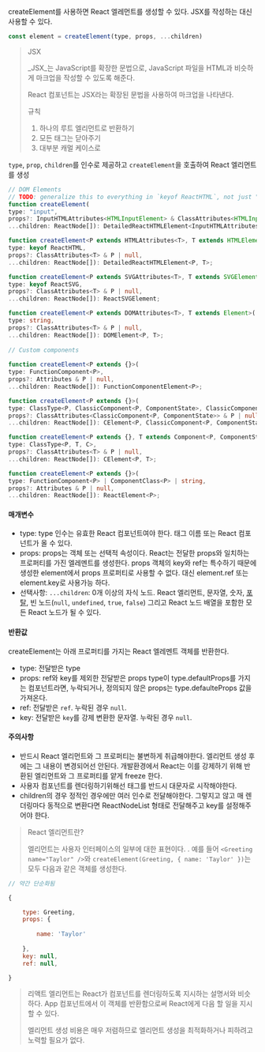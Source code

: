 createElement를 사용하면 React 엘레먼트를 생성할 수 있다. JSX를 작성하는 대신 사용할 수 있다.

``` js
const element = createElement(type, props, ...children)
```

> JSX
> 
> _JSX_는 JavaScript를 확장한 문법으로, JavaScript 파일을 HTML과 비슷하게 마크업을 작성할 수 있도록 해준다.
> 
> React 컴포넌트는 JSX라는 확장된 문법을 사용하여 마크업을 나타낸다.
> 
> 규칙
> 1. 하나의 루트 엘리먼트로 반환하기
> 2. 모든 태그는 닫아주기
> 3. 대부분 캐멀 케이스로
>

`type`, `prop`, `children`를 인수로 제공하고 `createElement`을 호출하여 React 엘리먼트를 생성

``` ts
// DOM Elements  
// TODO: generalize this to everything in `keyof ReactHTML`, not just "input"  
function createElement(  
type: "input",  
props?: InputHTMLAttributes<HTMLInputElement> & ClassAttributes<HTMLInputElement> | null,  
...children: ReactNode[]): DetailedReactHTMLElement<InputHTMLAttributes<HTMLInputElement>, HTMLInputElement>;  

function createElement<P extends HTMLAttributes<T>, T extends HTMLElement>(  
type: keyof ReactHTML,  
props?: ClassAttributes<T> & P | null,  
...children: ReactNode[]): DetailedReactHTMLElement<P, T>;  

function createElement<P extends SVGAttributes<T>, T extends SVGElement>(  
type: keyof ReactSVG,  
props?: ClassAttributes<T> & P | null,  
...children: ReactNode[]): ReactSVGElement;  

function createElement<P extends DOMAttributes<T>, T extends Element>(  
type: string,  
props?: ClassAttributes<T> & P | null,  
...children: ReactNode[]): DOMElement<P, T>;  
  
// Custom components  
  
function createElement<P extends {}>(  
type: FunctionComponent<P>,  
props?: Attributes & P | null,  
...children: ReactNode[]): FunctionComponentElement<P>;  

function createElement<P extends {}>(  
type: ClassType<P, ClassicComponent<P, ComponentState>, ClassicComponentClass<P>>,  
props?: ClassAttributes<ClassicComponent<P, ComponentState>> & P | null,  
...children: ReactNode[]): CElement<P, ClassicComponent<P, ComponentState>>;  

function createElement<P extends {}, T extends Component<P, ComponentState>, C extends ComponentClass<P>>(  
type: ClassType<P, T, C>,  
props?: ClassAttributes<T> & P | null,  
...children: ReactNode[]): CElement<P, T>;  

function createElement<P extends {}>(  
type: FunctionComponent<P> | ComponentClass<P> | string,  
props?: Attributes & P | null,  
...children: ReactNode[]): ReactElement<P>;


```

#### 매개변수

- type:  type 인수는 유효한 React 컴포넌트여야 한다. 태그 이름 또는 React 컴포넌트가 올 수 있다.
- props: props는 객체 또는 선택적 속성이다. React는 전달한 props와 일치하는 프로퍼티를 가진 엘레멘트를 생성한다. props 객체의 key와 ref는 특수하기 때문에 생성한 element에서 props 프로퍼티로 사용할 수 없다. 대신 element.ref 또는 element.key로 사용가능 하다.
- 선택사항: `...children`: 0개 이상의 자식 노드. React 엘리먼트, 문자열, 숫자, [포탈](https://ko.react.dev/reference/react-dom/createPortal), 빈 노드(`null`, `undefined`, `true`, `false`) 그리고 React 노드 배열을 포함한 모든 React 노드가 될 수 있다.

#### 반환값

createElement는 아래 프로퍼티를 가지는 React 엘레멘트 객체를 반환한다.

- type: 전달받은 type
- props: ref와 key를 제외한 전달받은 props type이 type.defaultProps를 가지는 컴포넌트라면, 누락되거나, 정의되지 않은 props는 type.defaulteProps 값을 가져온다.
- ref: 전달받은 `ref`. 누락된 경우 `null`.
- key: 전달받은 `key`를 강제 변환한 문자열. 누락된 경우 `null`.

#### 주의사항

- 반드시  React 엘리먼트와 그 프로퍼티는 불변하게 취급해야한다. 엘리먼트 생성 후 에는 그 내용이 변경되어선 안된다. 개발환경에서 React는 이를 강제하기 위해 반환된 엘리먼트와 그 프로퍼티를 얕게 freeze 한다.
- 사용자 컴포넌트를 렌더링하기위해선 태그를 반드시 대문자로 시작해야한다.
- children의 경우 정적인 경우에만 여러 인수로 전달해야한다. 그렇지고 않고 매 렌더링마다 동적으로 변환다면 ReactNodeList 형태로 전달해주고 key를 설정해주어야 한다.

>  React 엘리먼트란?
>  
>  엘리먼트는 사용자 인터페이스의 일부에 대한 표현이다. . 예를 들어 `<Greeting name="Taylor" />`와 `createElement(Greeting, { name: 'Taylor' })`는 모두 다음과 같은 객체를 생성한다.

``` js
// 약간 단순화됨  

{  

	type: Greeting,  
	props: {  
	
		name: 'Taylor'  
	
	},  
	key: null,  
	ref: null,  

}
```

> 리액트 엘리먼트는 React가 컴포넌트를 렌더링하도록 지시하는 설명서와 비슷하다. App 컴포넌트에서 이 객체를 반환함으로써 React에게 다음 할 일을 지시할 수 있다.
> 
> 엘리먼트 생성 비용은 매우 저렴하므로 엘리먼트 생성을 최적화하거나 피하려고 노력할 필요가 없다.








